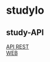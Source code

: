 # studyIo

## study-API
[API REST](https://github.com/igoraraujocruz/studyio-api) <br/>
[WEB](https://github.com/igoraraujocruz/studyio-web)
